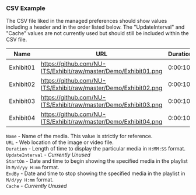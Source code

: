 ### CSV Example
The CSV file liked in the managed preferences should show values including a header and in the order listed below. The "UpdateInterval" and "Cache" values are not currently used but should still be included within the CSV file.

| Name      | URL                                                          | Duration | UpdateInterval | StartOn     | EndBy          | Cache |
| --------- | ------------------------------------------------------------ | -------- | -------------- | ----------- | -------------- | ----- |
| Exhibit01 | https://github.com/NU-ITS/Exhibit/raw/master/Demo/Exhibit01.png | 0:00:10  | 1:00:00        | 1/1/18 0:00 | 12/31/30 23:59 | yes   |
| Exhibit02 | https://github.com/NU-ITS/Exhibit/raw/master/Demo/Exhibit02.png | 0:00:10  | 1:00:00        | 1/1/18 0:00 | 12/31/30 23:59 | yes   |
| Exhibit03 | https://github.com/NU-ITS/Exhibit/raw/master/Demo/Exhibit03.png | 0:00:10  | 1:00:00        | 1/1/18 0:00 | 12/31/30 23:59 | yes   |
| Exhibit04 | https://github.com/NU-ITS/Exhibit/raw/master/Demo/Exhibit04.png | 0:00:10  | 1:00:00        | 1/1/18 0:00 | 12/31/30 23:59 | yes   |

`Name` - Name of the media. This value is strictly for reference. <br />
`URL` - Web location of the image or video file. <br />
`Duration` - Length of time to display the particular media in `H:MM:SS` format. <br />
`UpdateInterval` - *Currently Unused* <br />
`StartOn` - Date and time to begin showing the specified media in the playlist in `M/d/yy H:mm` format. <br />
`EndBy` - Date and time to stop showing the specified media in the playlist in `M/d/yy H:mm` format. <br />
`Cache` - *Currently Unused* <br />
